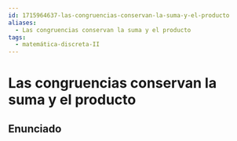 ```yaml
---
id: 1715964637-las-congruencias-conservan-la-suma-y-el-producto
aliases:
  - Las congruencias conservan la suma y el producto
tags:
  - matemática-discreta-II
---
```


# Las congruencias conservan la suma y el producto

## Enunciado

